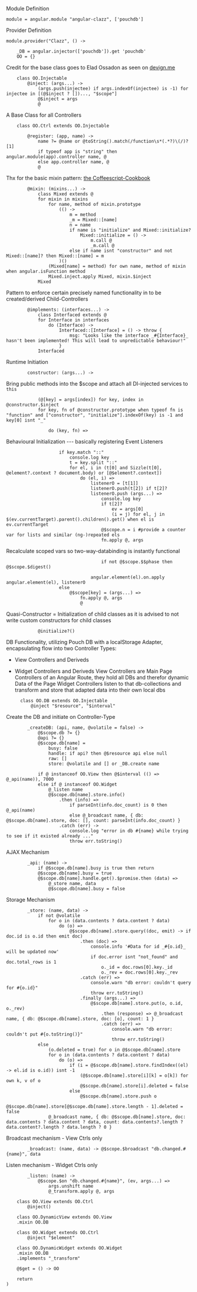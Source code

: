 Module Definition

	module = angular.module "angular-clazz", ['pouchdb']

Provider Definition

	module.provider("Clazz", () ->

		_DB = angular.injector(['pouchdb']).get 'pouchdb'
		OO = {}

Credit for the base class goes to Elad Ossadon as seen on [devign.me](http://www.devign.me/angular-dot-js-coffeescript-controller-base-class)

		class OO.Injectable
			@inject: (args...) ->
				(args.push(injectee) if args.indexOf(injectee) is -1) for injectee in [(@$inject ? [])..., "$scope"]
				@$inject = args
				@

A Base Class for all Controllers

		class OO.Ctrl extends OO.Injectable

			@register: (app, name) ->
				name ?= @name or @toString().match(/function\s*(.*?)\(/)?[1]
				if typeof app is "string" then angular.module(app).controller name, @
				else app.controller name, @
				@

Thx for the basic mixin pattern: [the Coffeescript-Cookbook](http://coffeescriptcookbook.com/chapters/classes_and_objects/mixins)

			@mixin: (mixins...) ->
				class Mixed extends @
				for mixin in mixins
					for name, method of mixin.prototype
						(() ->
							m = method
							_m = Mixed::[name]
							n = name
							if name is "initialize" and Mixed::initialize?
								Mixed::initialize = () ->
									m.call @
									_m.call @
							else if name isnt "constructor" and not Mixed::[name]? then Mixed::[name] = m
						)()
					(Mixed[name] = method) for own name, method of mixin when angular.isFunction method
					Mixed.inject.apply Mixed, mixin.$inject
				Mixed

Pattern to enforce certain precisely named functionality in to be created/derived Child-Controllers

			@implements: (interfaces...) ->
				class Interfaced extends @
				for Interface in interfaces
					do (Interface) ->
						Interfaced::[Interface] = () -> throw {
							msg: "Looks like the interface _#{Interface}_ hasn't been implemented! This will lead to unpredictable behaviour!"
						}
				Interfaced

Runtime Initiation

			constructor: (args...) ->

Bring public methods into the $scope and attach all DI-injected services to `this`

				(@[key] = args[index]) for key, index in @constructor.$inject
				for key, fn of @constructor.prototype when typeof fn is "function" and ["constructor", "initialize"].indexOf(key) is -1 and key[0] isnt "_"

					do (key, fn) =>

Behavioural Initialization --- basically registering Event Listeners

						if key.match "::"
							console.log key
							t = key.split "::"
							for el, i in (t[0] and Sizzle(t[0], @element?.context ? document.body) or [@$element?.context])
								do (el, i) =>
									listenerO = [t[1]]
									listenerO.push(t[2]) if t[2]?
									listenerO.push (args...) =>
										console.log key
										if t[2]?
											ev = args[0]
											(i = j) for el, j in $(ev.currentTarget).parent().children().get() when el is ev.currentTarget
										@$scope.n = i #provide a counter var for lists and similar (ng-)repeated els
										fn.apply @, args

Recalculate scoped vars so two-way-databinding is instantly functional

										if not @$scope.$$phase then @$scope.$digest()

									angular.element(el).on.apply angular.element(el), listenerO
						else
							@$scope[key] = (args...) =>
								fn.apply @, args
								@

Quasi-Constructor = Initialization of child classes as it is advised to not write custom constructors for child classes

				@initialize?()

DB Functionality, utilizing Pouch DB with a localStorage Adapter, encapsulating flow into two Controller Types:
* View Controllers and Deriveds
* Widget Controllers and Deriveds
View Controllers are Main Page Controllers of an Angular Route, they hold all DBs and therefor dynamic Data of the Page
Widget Controllers listen to that db-collections and transform and store that adapted data into their own local dbs

		class OO.DB extends OO.Injectable
			@inject "$resource", "$interval"

Create the DB and initiate on Controller-Type

			_createDB: (api, name, @volatile = false) ->
				@$scope.db ?= {}
				@api ?= {}
				@$scope.db[name] =
					busy: false
					handle: if api? then @$resource api else null
					raw: []
					store: @volatile and [] or _DB.create name

				if @ instanceof OO.View then @$interval (() => @_api(name)), 7000
				else if @ instanceof OO.Widget
					@_listen name
					@$scope.db[name].store.info()
						.then (info) =>
							if parseInt(info.doc_count) is 0 then @_api(name)
							else @_broadcast name, { db: @$scope.db[name].store, doc: [], count: parseInt(info.doc_count) }
						.catch (err) ->
							console.log "error in db #{name} while trying to see if it existed already ..."
							throw err.toString()

AJAX Mechanism

			_api: (name) ->
				if @$scope.db[name].busy is true then return
				@$scope.db[name].busy = true
				@$scope.db[name].handle.get().$promise.then (data) =>
					@_store name, data
					@$scope.db[name].busy = false

Storage Mechanism

			_store: (name, data) ->
				if not @volatile
					for o in (data.contents ? data.content ? data)
						do (o) =>
							@$scope.db[name].store.query((doc, emit) -> if doc.id is o.id then emit doc)
								.then (doc) =>
									console.info '#Data for id _#{o.id}_ will be updated now'
									if doc.error isnt "not_found" and doc.total_rows is 1
										o._id = doc.rows[0].key._id
										o._rev = doc.rows[0].key._rev
								.catch (err) =>
									console.warn "db error: couldn't query for #{o.id}"
									throw err.toString()
								.finally (args...) =>
									@$scope.db[name].store.put(o, o.id, o._rev)
										.then (response) => @_broadcast name, { db: @$scope.db[name].store, doc: [o], count: 1 }
										.catch (err) =>
											console.warn "db error: couldn't put #{o.toString()}"
											throw err.toString()
				else
					(o.deleted = true) for o in @$scope.db[name].store
					for o in (data.contents ? data.content ? data)
						do (o) =>
							if (i = @$scope.db[name].store.findIndex((el) -> el.id is o.id)) isnt -1
								(@$scope.db[name].store[i][k] = o[k]) for own k, v of o
								@$scope.db[name].store[i].deleted = false
							else 
								@$scope.db[name].store.push o
								@$scope.db[name].store[@$scope.db[name].store.length - 1].deleted = false
					@_broadcast name, { db: @$scope.db[name].store, doc: data.contents ? data.content ? data, count: data.contents?.length ? data.content?.length ? data.length ? 0 }

Broadcast mechanism - View Ctrls only

			_broadcast: (name, data) -> @$scope.$broadcast "db.changed.#{name}", data

Listen mechanism - Widget Ctrls only

			_listen: (name) ->
				@$scope.$on "db.changed.#{name}", (ev, args...) =>
					args.unshift name
					@_transform.apply @, args

		class OO.View extends OO.Ctrl
			@inject()

		class OO.DynamicView extends OO.View
		.mixin OO.DB

		class OO.Widget extends OO.Ctrl
			@inject "$element"

		class OO.DynamicWidget extends OO.Widget
		.mixin OO.DB
		.implements "_transform"

		@$get = () -> OO

		return
	)
